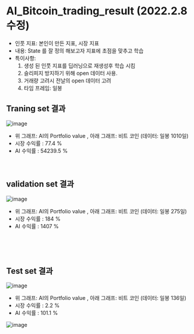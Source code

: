 # AI_Bitcoin_trading_result (2022.2.8 수정)

- 인풋 지표: 본인이 만든 지표, 시장 지표<br/>
- 내용: State 를 잘 정의 해보고자 지표에 초점을 맞추고 학습
- 특이사항:  
   1. 생성 된 인풋 지표를 딥러닝으로 재생성후 학습 시킴 <br/>
   2. 슬리피지 방지하기 위해 open 데이터 사용.
   3. 거래량 고려시 전날의 open 데이터 고려
   4. 타임 프레임: 일봉

## Traning set 결과
![image](https://user-images.githubusercontent.com/60399060/152996989-2f2cfda6-b2fd-4e2a-8a39-f34ab641af82.png)
- 위 그래프: AI의 Portfolio value , 아래 그래프: 비트 코인  (데이터: 일봉 1010일)
- 시장 수익률 : 77.4 %
- AI 수익률 : 54239.5 %
 <br/><br/><br/>

## validation set 결과
![image](https://user-images.githubusercontent.com/60399060/152996777-c3b90284-7522-41aa-8f2f-ee940a168450.png)
- 위 그래프: AI의 Portfolio value , 아래 그래프: 비트 코인  (데이터: 일봉 275일)
- 시장 수익률 : 184 %
- AI 수익률 : 1407 %

 <br/><br/><br/>
 
## Test set 결과
![image](https://user-images.githubusercontent.com/60399060/152996869-7cbc3089-a4dd-470c-a7fa-a257b6e486f4.png)
- 위 그래프: AI의 Portfolio value , 아래 그래프: 비트 코인  (데이터: 일봉 136일)
- 시장 수익률 : 2.2 %
- AI 수익률 : 101.1 %


![image](https://user-images.githubusercontent.com/60399060/158952498-3257105b-9d20-4142-9349-ad925df1021d.png)
